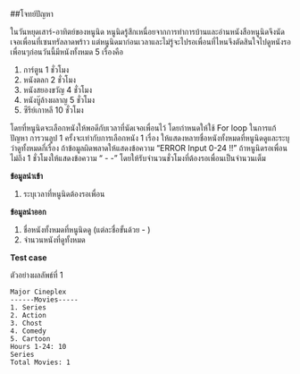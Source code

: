 ##โจทย์ปัญหา

ในวันหยุดเสาร์-อาทิตย์ของหนูนิด หนูนิดรู้สึกเหนื่อยจากการทำการบ้านและอ่านหนังสือหนูนิดจึงนัดเจอเพื่อนที่เซนทรัลลาดพร้าว แต่หนูนิดมาก่อนเวลาและไม่รู้จะไปรอเพื่อนที่ไหนจึงตัดสินใจไปดูหนังรอเพื่อนๆก่อนวันนี้มีหนังทั้งหมด 5 เรื่องคือ

1.  การ์ตูน 1 ชั่วโมง
2.  หนังตลก 2 ชั่วโมง
3.  หนังสยองขวัญ 4 ชั่วโมง
4.  หนังบู๊ล้างผลาญ 5 ชั่วโมง
5.  ซีรีย์เกาหลี 10 ชั่วโมง

โดยที่หนูนิดจะเลือกหนังให้พอดีกับเวลาที่นัดเจอเพื่อนไว้ โดยกำหนดให้ใช้ For loop ในการแก้ปัญหา  การวนลูป 1 ครั้งจะเท่ากับการเลือกหนัง 1 เรื่อง ให้แสดงหลายชื่อหนังทั้งหมดที่หนูนิดดูและระบุว่าดูทั้งหมดกี่เรื่อง  ถ้าข้อมูลผิดพลาดให้แสดงข้อความ “ERROR Input 0-24 !!” ถ้าหนูนิดรอเพื่อนไม่ถึง 1 ชั่วโมงให้แสดงข้อความ “ - -”  โดยให้รับจำนวนชั่วโมงที่ต้องรอเพื่อนเป็นจำนวนเต็ม

**ข้อมูลนำเข้า**

1.  ระบุเวลาที่หนูนิดต้องรอเพื่อน

**ข้อมูลนำออก**

1.  ชื่อหนังทั้งหมดที่หนูนิดดู (แต่ละชื่อขั้นด้วย - )
2.  จำนวนหนังที่ดูทั้งหมด

**Test case**

ตัวอย่างผลลัพธ์ที่ 1
```
Major Cineplex
------Movies-----
1. Series
2. Action
3. Chost
4. Comedy  
5. Cartoon
Hours 1-24: 10
Series
Total Movies: 1
```
